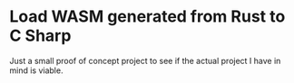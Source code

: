 # Load WASM generated from Rust to C Sharp

Just a small proof of concept project to see if the actual project I have in mind is viable.
